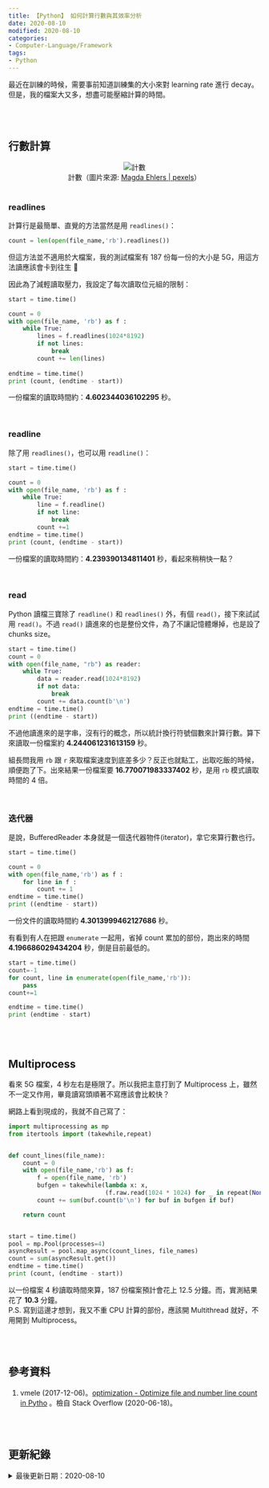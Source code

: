 ```yaml
---
title: 【Python】 如何計算行數與其效率分析
date: 2020-08-10
modified: 2020-08-10
categories:
- Computer-Language/Framework
tags:
- Python
--- 
```


最近在訓練的時候，需要事前知道訓練集的大小來對 learning rate 進行 decay。但是，我的檔案大又多，想盡可能壓縮計算的時間。

<!--more-->

<br><br>

## 行數計算

<center> <img src="https://images.pexels.com/photos/1329296/pexels-photo-1329296.jpeg?auto=compress&cs=tinysrgb&h=750&w=1260" alt="計數"></center>
<center class="imgtext">計數（圖片來源: <a href="https://www.pexels.com/zh-tw/@magda-ehlers-pexels" class="imgtext">Magda Ehlers | pexels</a>）</center>
<br>


### readlines

計算行是最簡單、直覺的方法當然是用 `readlines()`：

```python
count = len(open(file_name,'rb').readlines())
```

但這方法並不適用於大檔案，我的測試檔案有 187 份每一份的大小是 5G，用這方法讀應該會卡到往生 :ghost: 
<br>

因此為了減輕讀取壓力，我設定了每次讀取位元組的限制：

```python
start = time.time()

count = 0
with open(file_name, 'rb') as f :
    while True:
        lines = f.readlines(1024*8192)
        if not lines:
            break
        count += len(lines)
        
endtime = time.time()
print (count, (endtime - start))
```
一份檔案的讀取時間約：**4.602344036102295** 秒。


<br>


### readline

除了用 `readlines()`，也可以用 `readline()`：
```python
start = time.time()

count = 0
with open(file_name, 'rb') as f :
    while True:
        line = f.readline()
        if not line:
            break
        count +=1
endtime = time.time()
print (count, (endtime - start))
```
一份檔案的讀取時間約：**4.239390134811401** 秒，看起來稍稍快一點？

<br>

### read
 
Python 讀檔三寶除了 `readline()` 和 `readlines()` 外，有個 `read()`，接下來試試用 `read()`。不過 `read()` 讀進來的也是整份文件，為了不讓記憶體爆掉，也是設了 chunks size。

```python
start = time.time()
count = 0
with open(file_name, "rb") as reader:
    while True:
        data = reader.read(1024*8192)
        if not data:
            break
        count += data.count(b'\n')
endtime = time.time()
print ((endtime - start))
```

不過他讀進來的是字串，沒有行的概念，所以統計換行符號個數來計算行數。算下來讀取一份檔案約 **4.244061231613159** 秒。
<br>

組長問我用 `rb` 跟 `r` 來取檔案速度到底差多少？反正也就點工，出取吃飯的時候，順便跑了下。出來結果一份檔案要  **16.770071983337402** 秒，是用 `rb` 模式讀取時間的 4 倍。
 
<br>

### 迭代器

是說，BufferedReader 本身就是一個迭代器物件(iterator)，拿它來算行數也行。

```python
start = time.time()

count = 0
with open(file_name,'rb') as f :
    for line in f :
        count += 1
endtime = time.time()
print ((endtime - start))
```
一份文件的讀取時間約 **4.3013999462127686** 秒。
<br>

有看到有人在把跟 `enumerate` 一起用，省掉 count 累加的部份，跑出來的時間 **4.196686029434204** 秒，倒是目前最低的。


```python
start = time.time()
count=-1
for count, line in enumerate(open(file_name,'rb')):
    pass
count+=1

endtime = time.time()
print (endtime - start)

```



<br><br>

## Multiprocess

看來 5G 檔案，4 秒左右是極限了。所以我把主意打到了 Multiprocess 上，雖然不一定又作用，畢竟讀寫頭順著不寫應該會比較快？

網路上看到現成的，我就不自己寫了：

```python
import multiprocessing as mp
from itertools import (takewhile,repeat)


def count_lines(file_name):
    count = 0    
    with open(file_name,'rb') as f:
        f = open(file_name, 'rb')
        bufgen = takewhile(lambda x: x,
                           (f.raw.read(1024 * 1024) for _ in repeat(None)))
        count += sum(buf.count(b'\n') for buf in bufgen if buf)

    return count


start = time.time()
pool = mp.Pool(processes=4)
asyncResult = pool.map_async(count_lines, file_names)
count = sum(asyncResult.get())    
endtime = time.time()
print (count, (endtime - start))
```

以一份檔案 4 秒讀取時間來算，187 份檔案預計會花上 12.5 分鐘。而，實測結果花了 **10.3** 分鐘。  
P.S. 寫到這邊才想到，我又不重 CPU 計算的部份，應該開 Multithread 就好，不用開到 Multiprocess。

<br><br> 

## 參考資料 
1. vmele (2017-12-06)。[optimization - Optimize file and number line count in Pytho](https://stackoverflow.com/questions/47637617/optimize-file-and-number-line-count-in-python) 。檢自 Stack Overflow (2020-06-18)。

<br><br> 

## 更新紀錄
<details>
  <summary>最後更新日期：2020-08-10</summary>
  <ul class="timestamp">
    　<li>2020-08-10 發布</li>
    　<li>2020-06-18 完稿</li>
  </ul>
</details>


